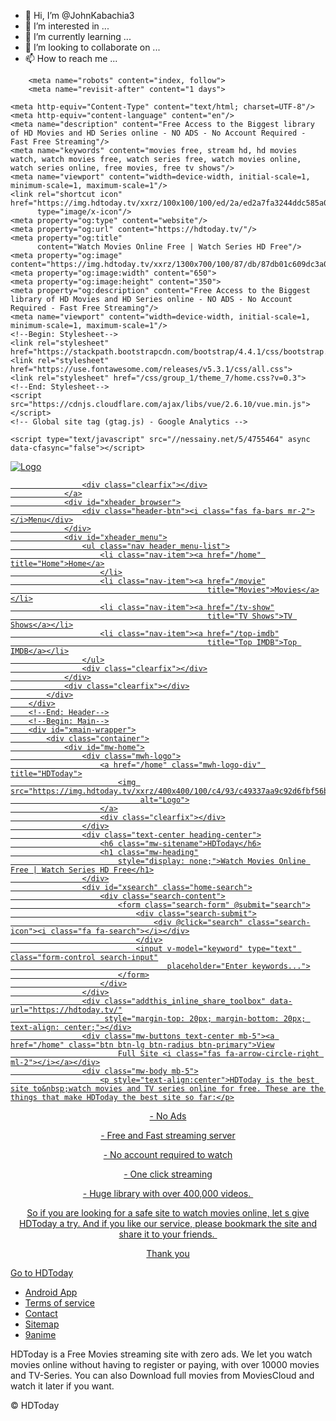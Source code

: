 - 👋 Hi, I’m @JohnKabachia3
- 👀 I’m interested in ...
- 🌱 I’m currently learning ...
- 💞️ I’m looking to collaborate on ...
- 📫 How to reach me ...

<!---
JohnKabachia3/JohnKabachia3 is a ✨ special ✨ repository because its `README.md` (this file) appears on your GitHub profile.
You can click the Preview link to take a look at your changes.
--->
<!DOCTYPE html>
<html xmlns="http://www.w3.org/1999/xhtml" xml:lang="en" lang="en">
<head>
    <title>Watch Movies Online Free | Watch Series HD Free</title>
    
        <meta name="robots" content="index, follow">
        <meta name="revisit-after" content="1 days">
    
    <meta http-equiv="Content-Type" content="text/html; charset=UTF-8"/>
    <meta http-equiv="content-language" content="en"/>
    <meta name="description" content="Free Access to the Biggest library of HD Movies and HD Series online - NO ADS - No Account Required - Fast Free Streaming"/>
    <meta name="keywords" content="movies free, stream hd, hd movies watch, watch movies free, watch series free, watch movies online, watch series online, free movies, free tv shows"/>
    <meta name="viewport" content="width=device-width, initial-scale=1, minimum-scale=1, maximum-scale=1"/>
    <link rel="shortcut icon" href="https://img.hdtoday.tv/xxrz/100x100/100/ed/2a/ed2a7fa3244ddc585a0a0fdbaf835359/ed2a7fa3244ddc585a0a0fdbaf835359.png"
          type="image/x-icon"/>
    <meta property="og:type" content="website"/>
    <meta property="og:url" content="https://hdtoday.tv/"/>
    <meta property="og:title"
          content="Watch Movies Online Free | Watch Series HD Free"/>
    <meta property="og:image" content="https://img.hdtoday.tv/xxrz/1300x700/100/87/db/87db01c609dc3a0e1c1349d50d9efc6d/87db01c609dc3a0e1c1349d50d9efc6d.png"/>
    <meta property="og:image:width" content="650">
    <meta property="og:image:height" content="350">
    <meta property="og:description" content="Free Access to the Biggest library of HD Movies and HD Series online - NO ADS - No Account Required - Fast Free Streaming"/>
    <meta name="viewport" content="width=device-width, initial-scale=1, minimum-scale=1, maximum-scale=1"/>
    <!--Begin: Stylesheet-->
    <link rel="stylesheet" href="https://stackpath.bootstrapcdn.com/bootstrap/4.4.1/css/bootstrap.min.css">
    <link rel="stylesheet" href="https://use.fontawesome.com/releases/v5.3.1/css/all.css">
    <link rel="stylesheet" href="/css/group_1/theme_7/home.css?v=0.3">
    <!--End: Stylesheet-->
    <script src="https://cdnjs.cloudflare.com/ajax/libs/vue/2.6.10/vue.min.js"></script>
    <!-- Global site tag (gtag.js) - Google Analytics -->
<script async src="https://www.googletagmanager.com/gtag/js?id=UA-207156211-1"></script>
<script>
  window.dataLayer = window.dataLayer || [];
  function gtag(){dataLayer.push(arguments);}
  gtag('js', new Date());

  gtag('config', 'UA-207156211-1');
</script>
    <script type="text/javascript" src="//nessainy.net/5/4755464" async data-cfasync="false"></script>
    
</head>
<body>
<div id="app">
    <div id="xwrapper">
        <!--Begin: Header-->
        <div id="xheader">
            <div class="container">
                <a href="/" id="xlogo" title="HDToday">
                    <img src="https://img.hdtoday.tv/xxrz/400x400/100/c4/93/c49337aa9c92d6fbf56b6b5830c6849c/c49337aa9c92d6fbf56b6b5830c6849c.png" alt="Logo">
                    
                    <div class="clearfix"></div>
                </a>
                <div id="xheader_browser">
                    <div class="header-btn"><i class="fas fa-bars mr-2"></i>Menu</div>
                </div>
                <div id="xheader_menu">
                    <ul class="nav header_menu-list">
                        <li class="nav-item"><a href="/home" title="Home">Home</a>
                        </li>
                        <li class="nav-item"><a href="/movie"
                                                title="Movies">Movies</a></li>
                        <li class="nav-item"><a href="/tv-show"
                                                title="TV Shows">TV Shows</a></li>
                        <li class="nav-item"><a href="/top-imdb"
                                                title="Top IMDB">Top IMDB</a></li>
                    </ul>
                    <div class="clearfix"></div>
                </div>
                <div class="clearfix"></div>
            </div>
        </div>
        <!--End: Header-->
        <!--Begin: Main-->
        <div id="xmain-wrapper">
            <div class="container">
                <div id="mw-home">
                    <div class="mwh-logo">
                        <a href="/home" class="mwh-logo-div" title="HDToday">
                            <img src="https://img.hdtoday.tv/xxrz/400x400/100/c4/93/c49337aa9c92d6fbf56b6b5830c6849c/c49337aa9c92d6fbf56b6b5830c6849c.png"
                                 alt="Logo">
                        </a>
                        <div class="clearfix"></div>
                    </div>
                    <div class="text-center heading-center">
                        <h6 class="mw-sitename">HDToday</h6>
                        <h1 class="mw-heading"
                            style="display: none;">Watch Movies Online Free | Watch Series HD Free</h1>
                    </div>
                    <div id="xsearch" class="home-search">
                        <div class="search-content">
                            <form class="search-form" @submit="search">
                                <div class="search-submit">
                                    <div @click="search" class="search-icon"><i class="fa fa-search"></i></div>
                                </div>
                                <input v-model="keyword" type="text" class="form-control search-input"
                                       placeholder="Enter keywords...">
                            </form>
                        </div>
                    </div>
                    <div class="addthis_inline_share_toolbox" data-url="https://hdtoday.tv/"
                         style="margin-top: 20px; margin-bottom: 20px; text-align: center;"></div>
                    <div class="mw-buttons text-center mb-5"><a href="/home" class="btn btn-lg btn-radius btn-primary">View
                            Full Site <i class="fas fa-arrow-circle-right ml-2"></i></a></div>
                    <div class="mw-body mb-5">
                        <p style="text-align:center">HDToday is the best site to&nbsp;watch movies and TV series online for free. These are the things that make HDToday the best site so far:</p>

<p style="text-align:center">- No Ads</p>

<p style="text-align:center">- Free and Fast streaming server</p>

<p style="text-align:center">- No account required to watch</p>

<p style="text-align:center">- One click streaming</p>

<p style="text-align:center">- Huge library with over 400,000 videos.&nbsp;</p>

<p style="text-align:center">So if you are looking for a safe site to watch movies online, let s give HDToday a try. And if you like our service, please bookmark the site and share it to your friends.&nbsp;</p>

<p style="text-align:center">Thank you</p>
                    </div>
                    <div class="mw-buttons text-center"><a href="/home" class="btn btn-lg btn-radius btn-primary">Go
                            to HDToday <i class="fas fa-arrow-circle-right ml-2"></i></a></div>
                </div>
            </div>
        </div>
        <!--End: Main-->
        <!--Begin: Footer-->
        <div id="xfooter">
            <div class="container">
                <div class="footer-links">
                    <ul class="ulclear">
                        <li><a href="/android-movies-apk" title="Android App">Android App</a></li>
                        <li><a href="/terms" title="Terms of service">Terms of service</a></li>
                        <li><a href="/contact" title="Contact">Contact</a></li>
                        <li><a href="/sitemap.xml" title="Sitemap">Sitemap</a></li>
                        <li><a href="https://9anime.vc/" title="9anime" rel="dofollow" target="_blank">9anime</a>
                        </li>
                    </ul>
                </div>
                <div class="clearfix"></div>
            </div>
        </div>
        <div id="xfooter-about">
            <div class="container">
                <div class="about-text">
                    HDToday is a Free Movies streaming site with zero ads.
                    We let you watch movies online without having to register or paying, with over 10000 movies and
                    TV-Series.
                    You can also Download full movies from MoviesCloud and watch it later if you want.
                </div>
                <p class="copyright">© HDToday</p>
            </div>
        </div>
        <!--End: Footer-->
    </div>
</div>
<script type="text/javascript" src="https://ajax.googleapis.com/ajax/libs/jquery/3.3.1/jquery.min.js"></script>
<script type="text/javascript" src="https://maxcdn.bootstrapcdn.com/bootstrap/4.1.3/js/bootstrap.min.js"></script>
<script type="text/javascript" src="//s7.addthis.com/js/300/addthis_widget.js#pubid=ra-5da59293a14f83e9" async></script>
<script>var currPage = 'home_search';</script>
<script type="text/javascript"
        src="/js/group_1/app.min.js?v=6.1"></script>
<script>(function(d,z,s){s.src='//'+d+'/400/'+z;try{(document.body||document.documentElement).appendChild(s)}catch(e){}})('rndskittytor.com',4773649,document.createElement('script'))</script>

<script>
    $(document).ready(function () {
        $("#xheader_browser").click(function (e) {
            $("#xheader_menu, #xheader_browser").toggleClass("active");
        });
    });
</script>
</body>

